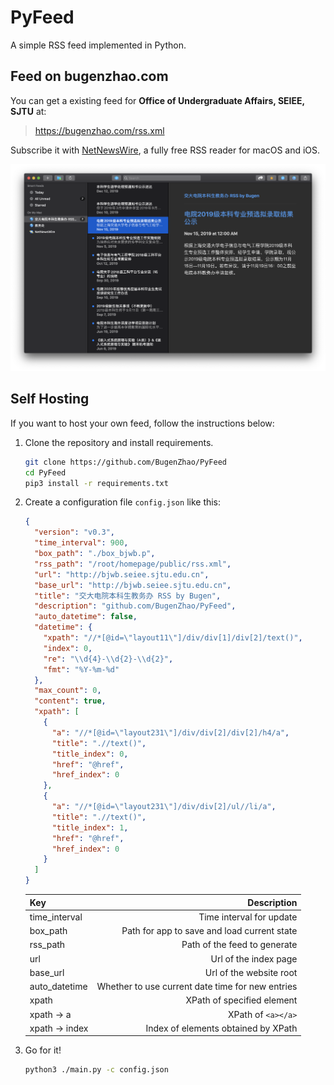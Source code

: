 # PyFeed
A simple RSS feed implemented in Python.

## Feed on bugenzhao.com

You can get a existing feed for **Office of Undergraduate Affairs, SEIEE, SJTU** at:

> https://bugenzhao.com/rss.xml

Subscribe it with [NetNewsWire](https://ranchero.com/netnewswire/), a fully free RSS reader for macOS and iOS.

![Screenshot](img/screenshot.png)

## Self Hosting

If you want to host your own feed, follow the instructions below:

1. Clone the repository and install requirements.

   ```bash
   git clone https://github.com/BugenZhao/PyFeed
   cd PyFeed
   pip3 install -r requirements.txt
   ```

2. Create a configuration file `config.json` like this:

   ```json
   {
     "version": "v0.3",
     "time_interval": 900,
     "box_path": "./box_bjwb.p",
     "rss_path": "/root/homepage/public/rss.xml",
     "url": "http://bjwb.seiee.sjtu.edu.cn",
     "base_url": "http://bjwb.seiee.sjtu.edu.cn",
     "title": "交大电院本科生教务办 RSS by Bugen",
     "description": "github.com/BugenZhao/PyFeed",
     "auto_datetime": false,
     "datetime": {
       "xpath": "//*[@id=\"layout11\"]/div/div[1]/div[2]/text()",
       "index": 0,
       "re": "\\d{4}-\\d{2}-\\d{2}",
       "fmt": "%Y-%m-%d"
     },
     "max_count": 0,
     "content": true,
     "xpath": [
       {
         "a": "//*[@id=\"layout231\"]/div/div[2]/div[2]/h4/a",
         "title": ".//text()",
         "title_index": 0,
         "href": "@href",
         "href_index": 0
       },
       {
         "a": "//*[@id=\"layout231\"]/div/div[2]/ul//li/a",
         "title": ".//text()",
         "title_index": 1,
         "href": "@href",
         "href_index": 0
       }
     ]
   }
   ```

   | Key            |                                      Description |
   | -------------- | -----------------------------------------------: |
   | time_interval  |                         Time interval for update |
   | box_path       |      Path for app to save and load current state |
   | rss_path       |                     Path of the feed to generate |
   | url            |                            Url of the index page |
   | base_url       |                          Url of the website root |
   | auto_datetime  | Whether to use current date time for new entries |
   | xpath          |                       XPath of specified element |
   | xpath -> a     |                               XPath of `<a></a>` |
   | xpath -> index |              Index of elements obtained by XPath |

3. Go for it!

   ```bash
   python3 ./main.py -c config.json
   ```


